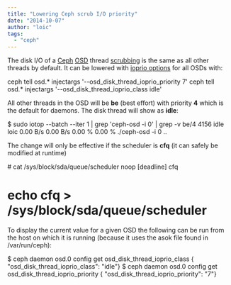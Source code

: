 ```yaml
---
title: "Lowering Ceph scrub I/O priority"
date: "2014-10-07"
author: "loic"
tags: 
  - "ceph"
---
```


The disk I/O of a [Ceph](http://ceph.com/) [OSD](http://ceph.com/docs/master/man/8/ceph-osd/) thread [scrubbing](http://ceph.com/docs/giant/dev/osd_internals/scrub/) is the same as all other threads by default. It can be lowered with [ioprio options](http://ceph.com/docs/master/rados/configuration/osd-config-ref/) for all OSDs with:

ceph tell osd.\* injectargs '--osd\_disk\_thread\_ioprio\_priority 7'
ceph tell osd.\* injectargs '--osd\_disk\_thread\_ioprio\_class idle'

All other threads in the OSD will be **be** (best effort) with priority **4** which is the default for daemons. The disk thread will show as **idle**:

$ sudo iotop --batch --iter 1 | grep 'ceph-osd -i 0' | grep -v be/4
 4156 idle loic        0.00 B/s    0.00 B/s  0.00 %  0.00 % ./ceph-osd -i 0 ..

  
The change will only be effective if the scheduler is **cfq** (it can safely be modified at runtime)

\# cat /sys/block/sda/queue/scheduler
noop \[deadline\] cfq
# echo cfq > /sys/block/sda/queue/scheduler

To display the current value for a given OSD the following can be run from the host on which it is running (because it uses the asok file found in /var/run/ceph):

$ ceph daemon osd.0 config get osd\_disk\_thread\_ioprio\_class
{ "osd\_disk\_thread\_ioprio\_class": "idle"}
$ ceph daemon osd.0 config get osd\_disk\_thread\_ioprio\_priority
{ "osd\_disk\_thread\_ioprio\_priority": "7"}
